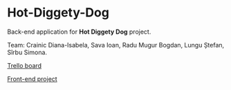 # Hot-Diggety-Dog

Back-end application for **Hot Diggety Dog** project.

Team: Crainic Diana-Isabela, Sava Ioan, Radu Mugur Bogdan, Lungu Ștefan, Sîrbu Simona.

[Trello board](https://trello.com/b/s8pN0acu/tspnet)

[Front-end project](https://github.com/IoanSava/FE-Hot-Diggety-Dog)